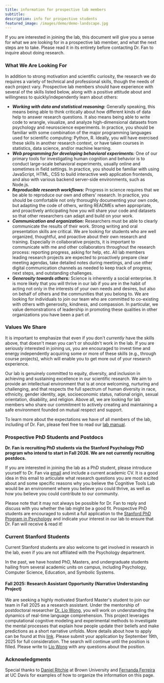 ```yaml
---
title: information for prospective lab members
subtitle: 
description: info for prospective students
featured_image: /images/demo/demo-landscape.jpg
---
```


If you are interested in joining the lab, this document will give you a sense for what we are looking for in a prospective lab member, and what the next steps are to take. Please read it in its entirety before contacting Dr. Fan to inquire about doing research.

<!-- ### Open Position: Full-Time Lab Manager (updated: May 30, 2023)

We are currently seeking a full-time lab manager for a 1-year appointment beginning in Summer/Fall 2023. More information about this position is available by navigating to our [application form](https://forms.gle/yApnsQtMhCEnB9tH8). 

The application window is now closed. We expect to extend invitations to interview by **June 13, 2023,** with the hope that these interviews can be scheduled during the subsequent two weeks, and a final decision reached by **July 1, 2023.** We will be notifying all candidates of the status of their application at each of these stages. Thank you to everyone who expressed interest in working with us. -->

### What We Are Looking For

In addition to strong motivation and scientific curiosity, the research we do requires a variety of technical and professional skills, though the needs of each project vary. Prospective lab members should have experience with several of the skills listed below, along with a positive attitude about and willingness to quickly/independently learn about others:

- ***Working with data and statistical reasoning:*** 
	Generally speaking, this means being able to think critically about how different kinds of data help to answer research questions. It also means being able to write code to wrangle, visualize, and analyze high-dimensional datasets from psychology and neuroscience experiments. In practice, you should be familiar with some combination of the major programming languages used for scientific computing: Python, R. Ideally, you will have exercised these skills in another research context, or have taken courses in statistics, data science, and/or machine learning. 
- ***Web programming for developing behavioral experiments:***
	One of our primary tools for investigating human cognition and behavior is to conduct large-scale behavioral experiments, usually online and sometimes in field settings. In practice, you should be familiar with using JavaScript, HTML, CSS to build interactive web application frontends, and also with various backend server-side environments, such as Node.js. 
- ***Reproducible research workflows:*** 
	Progress in science requires that we be able to reproduce our own and others' research. In practice, you should be comfortable not only thoroughly documenting your own code, but adapting the code of others, writing READMEs when appropriate, and proactively anticipating how you will share your code and datasets so that other researchers can adapt and build on your work. 
- ***Communication and organization:*** 
	Researchers must be able to clearly communicate the results of their work. Strong writing and oral presentation skills are critical. We are looking for students who are well organized, thoughtful, and proactive about their own research and training. Especially in collaborative projects, it is important to communicate with me and other collaborators throughout the research process: reporting progress, asking for help, etc. All lab members leading research projects are expected to proactively prepare clear meeting agendas, take detailed notes during meetings, and use other digital communication channels as needed to keep track of progress, next steps, and outstanding challenges.
- ***Generosity towards others:***
	Science is inherently a social enterprise. It is more likely that you will thrive in our lab if you are in the habit of acting not only in the interests of your own needs and desires, but also on behalf of others and the communities that you belong to. We are looking for individuals to join our team who are committed to co-existing with others with generosity, kindness, and compassion. In particular, we value demonstrations of leadership in promoting these qualities in other organizations you have been a part of. 

### Values We Share

It is important to emphasize that even if you don't *currently* have the skills above, that doesn't mean you can't or shouldn't work in the lab. If you are seriously interested in joining us, you are encouraged to invest time and energy independently acquiring some or more of these skills (e.g., through course projects), which will enable you to get more out of your research experience. 

Our lab is genuinely committed to equity, diversity, and inclusion in achieving and sustaining excellence in our scientific research. We aim to provide an intellectual environment that is at once welcoming, nurturing and challenging, and that respects the full spectrum of human diversity in race, ethnicity, gender identity, age, socioeconomic status, national origin, sexual orientation, disability, and religion. Above all, we are looking for lab members who share our commitment to actively creating and maintaining a safe environment founded on mutual respect and support.

To learn more about the expectations we have of all members of the lab, including of Dr. Fan, please feel free to read our [lab manual](https://docs.google.com/document/d/1nP-5ZNCfHCgzU7X5XL1eVmOiP_Fr4r6qrcxPxpzAoTk/edit?usp=sharing).

### Prospective PhD Students and Postdocs

**Dr. Fan is recruiting PhD students via the Stanford Psychology PhD program who intend to start in Fall 2026. We are not currently recruiting postdocs.**

If you are interested in joining the lab as a PhD student, please introduce yourself to Dr. Fan via [email](mailto:jefan@stanford.edu) and include a current academic CV. It is a good idea in this email to articulate what research questions you are most excited about and some specific reasons why you believe the Cognitive Tools Lab would be an environment where you believe you could thrive, as well as how you believe you could contribute to our community. 
<!-- She will do her best to respond and discuss with you whether the lab might be a good fit.  -->

Please note that it may not always be possible for Dr. Fan to reply and discuss with you whether the lab might be a good fit. Prospective PhD students are encouraged to submit a full application to the [Stanford PhD Program in Psychology](https://psychology.stanford.edu/admissions/phd-admissions) and indicate your interest in our lab to ensure that Dr. Fan will receive & read it!

### Current Stanford Students

Current Stanford students are also welcome to get involved in research in the lab, even if you are not affiliated with the Psychology department.

In the past, we have hosted PhD, Masters, and undergraduate students hailing from several academic units on campus, including Psychology, Computer Science, Education, and Symbolic Systems.

#### Fall 2025: Research Assistant Opportunity (Narrative Understanding Project)
We are seeking a highly motivated Stanford Master's student to join our team in Fall 2025 as a research assistant. Under the mentorship of postdoctoral researcher [Dr. Lio Wong](https://web.mit.edu/zyzzyva/www/academic.html), you will work on understanding the dynamics of real-time language comprehension. This project leverages computational cognitive modeling and experimental methods to investigate the mental processes that explain how people update their beliefs and make predictions as a short narrative unfolds. More details about how to apply can be found at this [link](https://docs.google.com/forms/d/e/1FAIpQLScZM5O6igiw4a7_t8fnGWIGcvf7Ftg7agXd9VyeGyu5bX5lXA/viewform?usp=sharing&ouid=110206317407808498972). Please submit your application by September 19th, 2025 for full consideration. The search will continue until the position is filled. Please write to [Lio Wong](https://web.mit.edu/zyzzyva/www/academic.html) with any questions about the position. 

<!-- A good way to figure out whether the lab would be a good fit is for you to take one of Dr. Fan's graduate courses. -->
<!-- , e.g., PSYC 230: Computational Approaches to Visual Abstraction.  -->
<!-- This gives you a chance to see how she works with students, and it lets her see your working style.  -->
<!-- If this isn't feasible due to timing, please send Dr. Fan an [email](mailto:jefan@stanford.edu) so we can arrange for an alternative way to evaluate fit. -->
<!-- Another easy way to get in touch with Dr. Fan is to stop by her Zoom office hours.  -->
<!-- Please do not be shy about sending a quick email to introduce yourself and ask for the Zoom link.  -->

<!-- Scientific research is unpredictable and can take up a lot of time.  -->
<!-- If this will be your first academic quarter working on a project in the lab, you should expect to spend at minimum 15 hours a week working on our research projects --- so if you are swamped with other commitments, consider joining the lab another quarter. -->

<!-- If you think you might be a good fit after reading all of the above, send Dr. Fan an email with a current academic CV and with answers to the following questions: -->
<!-- - ***Why do you want to do research?***   -->
<!-- Both in general, and in this specific field. -->
<!-- - ***Why do you want to do research in our lab?***   -->
<!-- There are many great labs at Stanford. Why do you want to work in our lab, specifically? It'd be a good idea to look through our recent publications. If a particular publication was of interest to you, please share specific details about what aspects interested you and how these aspects connect to your own research interests/experience.  -->
<!-- - ***What relevant skills do you have?***   -->
<!-- Also please describe experience you have with the particular skills listed at the top of this page, and provide some specific evidence (e.g. links to Github repos for recent projects, papers or reports you've written). -->

<!-- Please contact Dr. Fan during the quarter before the one in which you want to do research — this gives us time to develop a project for you in advance so you can hit the ground running. -->

<!-- ### Current UCSD Undergraduate Students

If you are a current UCSD undergraduate student and interested in being considered for potential research opportunities in the lab, your first step should be to complete the [Psychology Undergraduate Research Assistant Common Application (PSYURACA)](https://psychology.ucsd.edu/undergraduate-program/research/index.html) during the quarter before the one in which you want to start working in the lab. 
In the meantime, a good way for you to figure out whether the lab is a good fit for you is to take PSYC 193L: Perception & Computation. 
 If you have an especially strong interest in working in the lab, in addition to completing the Common Application, please also feel free to reach out to Dr. Fan via [email](mailto:jefan@ucsd.edu), with some brief responses to the same questions from the section above. --> 

### Acknowledgments

Special thanks to [Daniel Ritchie](https://dritchie.github.io/) at Brown University and [Fernanda Ferreira](https://ferreiralab.faculty.ucdavis.edu/) at UC Davis for examples of how to organize the information on this page.
